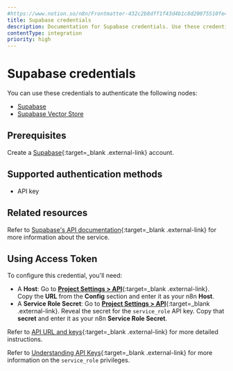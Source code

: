 ```yaml
---
#https://www.notion.so/n8n/Frontmatter-432c2b8dff1f43d4b1c8d20075510fe4
title: Supabase credentials
description: Documentation for Supabase credentials. Use these credentials to authenticate Supabase in n8n, a workflow automation platform.
contentType: integration
priority: high
---
```


# Supabase credentials

You can use these credentials to authenticate the following nodes:

- [Supabase](/integrations/builtin/app-nodes/n8n-nodes-base.supabase/)
- [Supabase Vector Store](/integrations/builtin/cluster-nodes/root-nodes/n8n-nodes-langchain.vectorstoresupabase/)

## Prerequisites

Create a [Supabase](https://supabase.com/){:target=_blank .external-link} account.

## Supported authentication methods

- API key

## Related resources

Refer to [Supabase's API documentation](https://supabase.com/docs/guides/api){:target=_blank .external-link} for more information about the service.

## Using Access Token

To configure this credential, you'll need:

- A **Host**: Go to [**Project Settings > API**](https://supabase.com/dashboard/project/_/settings/api){:target=_blank .external-link}. Copy the **URL** from the **Config** section and enter it as your n8n **Host**.
- A **Service Role Secret**: Go to [**Project Settings > API**](https://supabase.com/dashboard/project/_/settings/api){:target=_blank .external-link}. Reveal the secret for the `service_role` API key. Copy that **secret** and enter it as your n8n **Service Role Secret**.

Refer to [API URL and keys](https://supabase.com/docs/guides/api#api-url-and-keys){:target=_blank .external-link} for more detailed instructions.

Refer to [Understanding API Keys](https://supabase.com/docs/guides/api/api-keys){:target=_blank .external-link} for more information on the `service_role` privileges.
